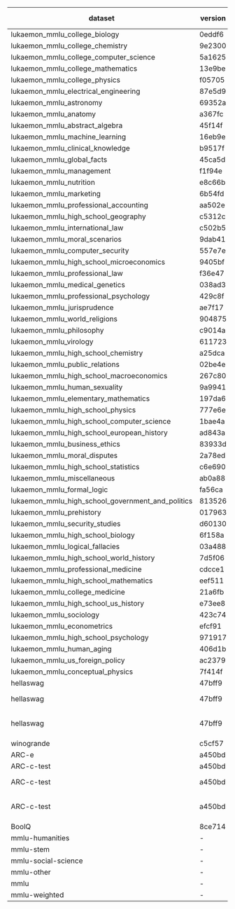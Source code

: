 | dataset | version | metric | mode | Qwen2.5-1.5B_hf |
|----- | ----- | ----- | ----- | -----|
| lukaemon_mmlu_college_biology | 0eddf6 | accuracy | ppl | 68.06 |
| lukaemon_mmlu_college_chemistry | 9e2300 | accuracy | ppl | 45.00 |
| lukaemon_mmlu_college_computer_science | 5a1625 | accuracy | ppl | 52.00 |
| lukaemon_mmlu_college_mathematics | 13e9be | accuracy | ppl | 36.00 |
| lukaemon_mmlu_college_physics | f05705 | accuracy | ppl | 47.06 |
| lukaemon_mmlu_electrical_engineering | 87e5d9 | accuracy | ppl | 67.59 |
| lukaemon_mmlu_astronomy | 69352a | accuracy | ppl | 72.37 |
| lukaemon_mmlu_anatomy | a367fc | accuracy | ppl | 52.59 |
| lukaemon_mmlu_abstract_algebra | 45f14f | accuracy | ppl | 29.00 |
| lukaemon_mmlu_machine_learning | 16eb9e | accuracy | ppl | 40.18 |
| lukaemon_mmlu_clinical_knowledge | b9517f | accuracy | ppl | 64.91 |
| lukaemon_mmlu_global_facts | 45ca5d | accuracy | ppl | 36.00 |
| lukaemon_mmlu_management | f1f94e | accuracy | ppl | 81.55 |
| lukaemon_mmlu_nutrition | e8c66b | accuracy | ppl | 71.24 |
| lukaemon_mmlu_marketing | 6b54fd | accuracy | ppl | 85.47 |
| lukaemon_mmlu_professional_accounting | aa502e | accuracy | ppl | 50.71 |
| lukaemon_mmlu_high_school_geography | c5312c | accuracy | ppl | 81.31 |
| lukaemon_mmlu_international_law | c502b5 | accuracy | ppl | 76.03 |
| lukaemon_mmlu_moral_scenarios | 9dab41 | accuracy | ppl | 28.72 |
| lukaemon_mmlu_computer_security | 557e7e | accuracy | ppl | 80.00 |
| lukaemon_mmlu_high_school_microeconomics | 9405bf | accuracy | ppl | 68.07 |
| lukaemon_mmlu_professional_law | f36e47 | accuracy | ppl | 45.31 |
| lukaemon_mmlu_medical_genetics | 038ad3 | accuracy | ppl | 70.00 |
| lukaemon_mmlu_professional_psychology | 429c8f | accuracy | ppl | 61.27 |
| lukaemon_mmlu_jurisprudence | ae7f17 | accuracy | ppl | 82.41 |
| lukaemon_mmlu_world_religions | 904875 | accuracy | ppl | 81.87 |
| lukaemon_mmlu_philosophy | c9014a | accuracy | ppl | 66.88 |
| lukaemon_mmlu_virology | 611723 | accuracy | ppl | 46.99 |
| lukaemon_mmlu_high_school_chemistry | a25dca | accuracy | ppl | 57.14 |
| lukaemon_mmlu_public_relations | 02be4e | accuracy | ppl | 64.55 |
| lukaemon_mmlu_high_school_macroeconomics | 267c80 | accuracy | ppl | 68.46 |
| lukaemon_mmlu_human_sexuality | 9a9941 | accuracy | ppl | 75.57 |
| lukaemon_mmlu_elementary_mathematics | 197da6 | accuracy | ppl | 50.79 |
| lukaemon_mmlu_high_school_physics | 777e6e | accuracy | ppl | 39.07 |
| lukaemon_mmlu_high_school_computer_science | 1bae4a | accuracy | ppl | 64.00 |
| lukaemon_mmlu_high_school_european_history | ad843a | accuracy | ppl | 77.58 |
| lukaemon_mmlu_business_ethics | 83933d | accuracy | ppl | 72.00 |
| lukaemon_mmlu_moral_disputes | 2a78ed | accuracy | ppl | 68.50 |
| lukaemon_mmlu_high_school_statistics | c6e690 | accuracy | ppl | 53.70 |
| lukaemon_mmlu_miscellaneous | ab0a88 | accuracy | ppl | 73.82 |
| lukaemon_mmlu_formal_logic | fa56ca | accuracy | ppl | 44.44 |
| lukaemon_mmlu_high_school_government_and_politics | 813526 | accuracy | ppl | 76.68 |
| lukaemon_mmlu_prehistory | 017963 | accuracy | ppl | 68.83 |
| lukaemon_mmlu_security_studies | d60130 | accuracy | ppl | 72.65 |
| lukaemon_mmlu_high_school_biology | 6f158a | accuracy | ppl | 75.16 |
| lukaemon_mmlu_logical_fallacies | 03a488 | accuracy | ppl | 72.39 |
| lukaemon_mmlu_high_school_world_history | 7d5f06 | accuracy | ppl | 75.95 |
| lukaemon_mmlu_professional_medicine | cdcce1 | accuracy | ppl | 61.03 |
| lukaemon_mmlu_high_school_mathematics | eef511 | accuracy | ppl | 38.52 |
| lukaemon_mmlu_college_medicine | 21a6fb | accuracy | ppl | 67.05 |
| lukaemon_mmlu_high_school_us_history | e73ee8 | accuracy | ppl | 74.02 |
| lukaemon_mmlu_sociology | 423c74 | accuracy | ppl | 78.61 |
| lukaemon_mmlu_econometrics | efcf91 | accuracy | ppl | 50.00 |
| lukaemon_mmlu_high_school_psychology | 971917 | accuracy | ppl | 81.47 |
| lukaemon_mmlu_human_aging | 406d1b | accuracy | ppl | 65.47 |
| lukaemon_mmlu_us_foreign_policy | ac2379 | accuracy | ppl | 80.00 |
| lukaemon_mmlu_conceptual_physics | 7f414f | accuracy | ppl | 60.00 |
| hellaswag | 47bff9 | accuracy - clean | ppl | 60.34 |
| hellaswag | 47bff9 | accuracy - input contaminated | ppl | 50.00 |
| hellaswag | 47bff9 | accuracy - input-and-label contaminated | ppl | 65.20 |
| winogrande | c5cf57 | accuracy | ll | 58.88 |
| ARC-e | a450bd | accuracy | ppl | 53.79 |
| ARC-c-test | a450bd | accuracy - clean | ppl | 35.50 |
| ARC-c-test | a450bd | accuracy - input contaminated | ppl | 49.06 |
| ARC-c-test | a450bd | accuracy - input-and-label contaminated | ppl | 41.28 |
| BoolQ | 8ce714 | accuracy | ppl | 66.88 |
| mmlu-humanities | - | naive_average | ppl | 66.38 |
| mmlu-stem | - | naive_average | ppl | 54.12 |
| mmlu-social-science | - | naive_average | ppl | 71.55 |
| mmlu-other | - | naive_average | ppl | 65.10 |
| mmlu | - | naive_average | ppl | 63.09 |
| mmlu-weighted | - | weighted_average | ppl | 61.17 |
